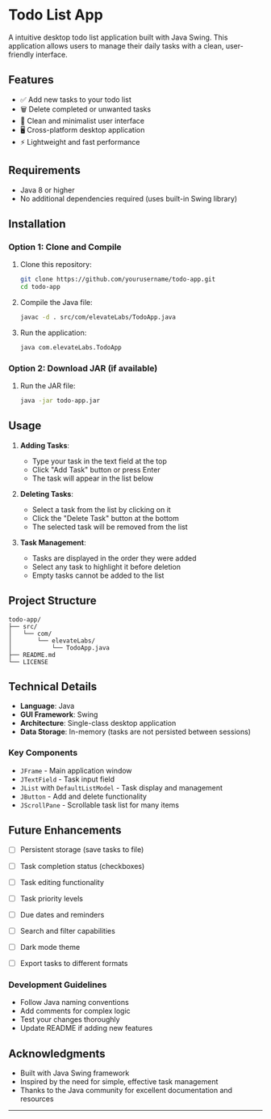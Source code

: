 # Todo List App

A intuitive desktop todo list application built with Java Swing. This application allows users to manage their daily tasks with a clean, user-friendly interface.

## Features

- ✅ Add new tasks to your todo list
- 🗑️ Delete completed or unwanted tasks
- 📝 Clean and minimalist user interface
- 🖥️ Cross-platform desktop application
- ⚡ Lightweight and fast performance

## Requirements

- Java 8 or higher
- No additional dependencies required (uses built-in Swing library)

## Installation

### Option 1: Clone and Compile

1. Clone this repository:
   ```bash
   git clone https://github.com/yourusername/todo-app.git
   cd todo-app
   ```

2. Compile the Java file:
   ```bash
   javac -d . src/com/elevateLabs/TodoApp.java
   ```

3. Run the application:
   ```bash
   java com.elevateLabs.TodoApp
   ```

### Option 2: Download JAR (if available)
1. Run the JAR file:
   ```bash
   java -jar todo-app.jar
   ```

## Usage

1. **Adding Tasks**: 
   - Type your task in the text field at the top
   - Click "Add Task" button or press Enter
   - The task will appear in the list below

2. **Deleting Tasks**:
   - Select a task from the list by clicking on it
   - Click the "Delete Task" button at the bottom
   - The selected task will be removed from the list

3. **Task Management**:
   - Tasks are displayed in the order they were added
   - Select any task to highlight it before deletion
   - Empty tasks cannot be added to the list

## Project Structure

```
todo-app/
├── src/
│   └── com/
│       └── elevateLabs/
│           └── TodoApp.java
├── README.md
└── LICENSE
```

## Technical Details

- **Language**: Java
- **GUI Framework**: Swing
- **Architecture**: Single-class desktop application
- **Data Storage**: In-memory (tasks are not persisted between sessions)

### Key Components

- `JFrame` - Main application window
- `JTextField` - Task input field
- `JList` with `DefaultListModel` - Task display and management
- `JButton` - Add and delete functionality
- `JScrollPane` - Scrollable task list for many items

## Future Enhancements

- [ ] Persistent storage (save tasks to file)
- [ ] Task completion status (checkboxes)
- [ ] Task editing functionality
- [ ] Task priority levels
- [ ] Due dates and reminders
- [ ] Search and filter capabilities
- [ ] Dark mode theme
- [ ] Export tasks to different formats


### Development Guidelines

- Follow Java naming conventions
- Add comments for complex logic
- Test your changes thoroughly
- Update README if adding new features

## Acknowledgments

- Built with Java Swing framework
- Inspired by the need for simple, effective task management
- Thanks to the Java community for excellent documentation and resources

---
